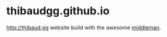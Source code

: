 thibaudgg.github.io
===================

http://thibaud.gg website build with the awesome [middleman](http://middlemanapp.com).
